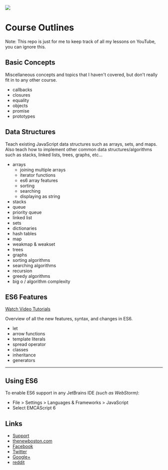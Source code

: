 ![](http://i.imgur.com/jVYUayw.png)

# Course Outlines

Note: This repo is just for me to keep track of all my lessons on YouTube, you can ignore this.

## Basic Concepts

Miscellaneous concepts and topics that I haven't covered, but don't really fit in to any other course.

- callbacks
- closures
- equality
- objects
- promise
- prototypes

## Data Structures

Teach existing JavaScript data structures such as arrays, sets, and maps. Also teach how to implement other common data
 structures/algorithms such as stacks, linked lists, trees, graphs, etc...

- arrays
  - joining multiple arrays
  - iterator functions
  - es6 array features
  - sorting
  - searching
  - displaying as string
- stacks
- queue
- priority queue
- linked list
- sets
- dictionaries
- hash tables
- map
- weakmap & weakset
- trees
- graphs
- sorting algorithms
- searching algorithms
- recursion
- greedy algorithms
- big o / algorithm complexity

## ES6 Features

[Watch Video Tutorials](https://www.youtube.com/watch?v=ZJZfIw3P8No&index=1&list=PL6gx4Cwl9DGBhgcpA8eTYYWg7im72LgLt)

Overview of all the new features, syntax, and changes in ES6.

- let
- arrow functions
- template literals
- spread operator
- classes
- inheritance
- generators

***

## Using ES6

To enable ES6 support in any JetBrains IDE *(such as WebStorm)*:
- File > Settings > Languages & Frameworks > JavaScript
- Select EMCAScript 6


## Links

- [Support](https://www.patreon.com/thenewboston)
- [thenewboston.com](https://thenewboston.com/)
- [Facebook](https://www.facebook.com/TheNewBoston-464114846956315/)
- [Twitter](https://twitter.com/bucky_roberts)
- [Google+](https://plus.google.com/+BuckyRoberts)
- [reddit](https://www.reddit.com/r/thenewboston/)
